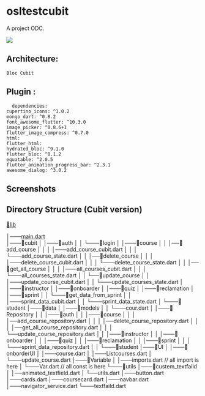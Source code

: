 # osltestcubit

A project ODC.
<p align="start">
<img src="https://img.shields.io/github/last-commit/odc-student/learning-management-system-mobile/feat-1?label=Last%20commit">
</p>


## Architecture:

    Bloc Cubit


## Plugin :

      dependencies:
    cupertino_icons: ^1.0.2
    mongo_dart: ^0.8.2
    font_awesome_flutter: ^10.3.0
    image_picker: ^0.8.6+1
    flutter_image_compress: ^0.7.0
    html:
    flutter_html:
    hydrated_bloc: ^9.1.0
    flutter_bloc: ^8.1.2
    equatable: ^2.0.5
    flutter_animation_progress_bar: ^2.3.1
    awesome_dialog: ^3.0.2


## Screenshots


## Directory Structure (Cubit version)

[📂lib](https://github.com/odc-student/learning-management-system-mobile/tree/feat-1/lib) 

│───[main.dart](https://github.com/odc-student/learning-management-system-mobile/tree/feat-1/lib/main.dart)   
    │───📂cubit
    │   │───📂auth
    │   │   └───📂login
    │   │───📂course
    │   │   │──📂add_course
    │   │   │   │───add_course_cubit.dart
    │   │   │   └───add_course_state.dart
    │   │   │──📂delete_course
    │   │   │   │───delete_course_cubit.dart
    │   │   │   └───delete_course_state.dart
    │   │   │──📂get_all_course
    │   │   │   │───all_courses_cubit.dart
    │   │   │   └───all_courses_state.dart
    │   │   └──📂update_course
    │   │      │───update_course_cubit.dart
    │   │      └───update_courses_state.dart
    │   │───📂instructor
    │   │───📂onboarder
    │   │───📂quiz
    │   │───📂reclamation
    │   │───📂sprint
    │   │   └───📂get_data_from_sprint
    │   │       │───sprint_data_cubit.dart
    │   │       └───sprint_data_state.dart
    │   └───📂student
    │───📂data
    │   │───📂models
    │   │   └───cour.dart
    │   │───📂Repository
    │   │   │───📂auth
    │   │   │───📂course
    │   │   │   │──add_course_repository.dart
    │   │   │   │──delete_course_repository.dart
    │   │   │   │──get_all_course_repository.dart
    │   │   │   └──update_course_repository.dart
    │   │   │───📂instructor
    │   │   │───📂onboarder
    │   │   │───📂quiz
    │   │   │───📂reclamation
    │   │   │───📂sprint
    │   │   │   └───sprint_data_repository.dart
    │   │   └───📂student
    │───📂UI
    │   │───📂onborderUI
    │   │───course.dart
    │   │───Listcourses.dart
    │   └───update_course.dart
    │───📂Variable
    │   │───imports.dart  // all import is here
    │   └───Var.dart      // all const is here
    └───📂utils
        │───📂custem_textfaild
        │   │──animated_textfield.dart
        │   └──utils.dart
        │───button.dart
        │───cards.dart
        │───coursecard.dart
        │───navbar.dart
        │───navigator_service.dart
        └───textfaild.dart

